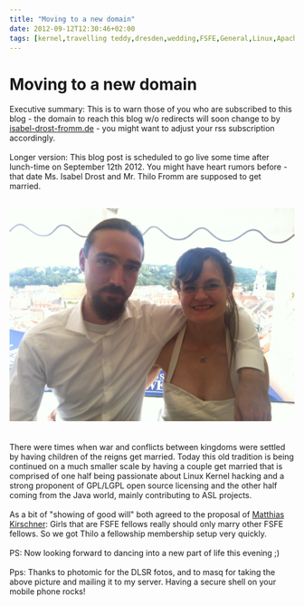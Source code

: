 ```yaml
---
title: "Moving to a new domain"
date: 2012-09-12T12:30:46+02:00
tags: [kernel,travelling teddy,dresden,wedding,FSFE,General,Linux,Apache,]
---
```


# Moving to a new domain


Executive summary: This is to warn those of you who are subscribed to this blog - the domain to reach this blog w/o 
redirects will soon change to by <a href="http://isabel-drost-fromm.de">isabel-drost-fromm.de</a> - you might want to 
adjust your rss subscription accordingly.<br><br>Longer version: This blog post is scheduled to go live some time after 
lunch-time on September 12th 2012. You might have heart rumors before - that date Ms. Isabel Drost and Mr. Thilo Fromm 
are supposed to get married. <br><br><center><img 
src="/wedding.jpg"/></center><br><br>There were times when war and conflicts 
between kingdoms were settled by having children of the reigns get married. Today this old tradition is being continued 
on a much smaller scale by having a couple get married that is comprised of one half being passionate about Linux 
Kernel hacking and a strong proponent of GPL/LGPL open source licensing and the other half coming from the Java world, 
mainly contributing to ASL projects.<br><br>As a bit of "showing of good will" both agreed to the proposal of <a 
href="https://fsfe.org/about/kirschner/kirschner.en.html">Matthias Kirschner</a>: Girls that are FSFE fellows really 
should only marry other FSFE fellows. So we got Thilo a fellowship membership setup very quickly.<br><br>PS: Now 
looking forward to dancing into a new part of life this evening ;)<br><br>Pps: Thanks to photomic for the DLSR fotos, 
and to masq for taking the above picture and mailing it to my server. Having a secure shell on your mobile phone rocks! 
